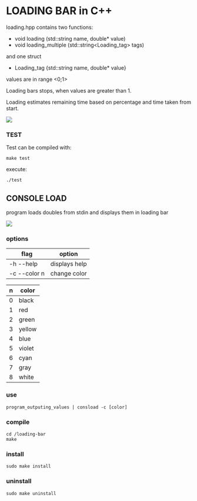# LOADING BAR in C++

loading.hpp contains two functions:

- void loading (std::string name, double* value)
- void loading_multiple (std::string<Loading_tag> tags)

and one struct

- Loading_tag {std::string name, double* value}

values are in range <0;1>

Loading bars stops, when values are greater than 1.

Loading estimates remaining time based on percentage and time taken from start.

![](loading.gif)

### TEST
Test can be compiled with:

 ```
make test
```

execute:
```
./test
```

## CONSOLE LOAD
program loads doubles from stdin and displays them in loading bar

![](cons_load.gif)

### options
| flag |option |
| -------|----------- | 
|-h \--help | displays help |
|-c \--color n| change color |

|n|color|
|-|-|
|0|black|
|1|red|
|2|green|
|3|yellow|
|4|blue|
|5|violet|
|6|cyan|
|7|gray|
|8|white|

### use
```
program_outputing_values | consload -c [color]
```

### compile
``` 
cd /loading-bar
make
```

### install
```
sudo make install
```

### uninstall
```
sudo make uninstall
```


